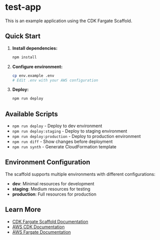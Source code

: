 # test-app

This is an example application using the CDK Fargate Scaffold.

## Quick Start

1. **Install dependencies:**
   ```bash
   npm install
   ```

2. **Configure environment:**
   ```bash
   cp env.example .env
   # Edit .env with your AWS configuration
   ```

3. **Deploy:**
   ```bash
   npm run deploy
   ```

## Available Scripts

- `npm run deploy` - Deploy to dev environment
- `npm run deploy:staging` - Deploy to staging environment
- `npm run deploy:production` - Deploy to production environment
- `npm run diff` - Show changes before deployment
- `npm run synth` - Generate CloudFormation template

## Environment Configuration

The scaffold supports multiple environments with different configurations:

- **dev**: Minimal resources for development
- **staging**: Medium resources for testing
- **production**: Full resources for production

## Learn More

- [CDK Fargate Scaffold Documentation](https://github.com/your-org/cdk-fargate-scaffold)
- [AWS CDK Documentation](https://docs.aws.amazon.com/cdk/)
- [AWS Fargate Documentation](https://docs.aws.amazon.com/ecs/latest/userguide/what-is-fargate.html)
